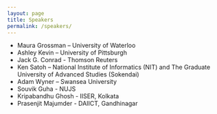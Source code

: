 ```yaml
---
layout: page
title: Speakers
permalink: /speakers/
---
```


- Maura Grossman – University of Waterloo
- Ashley Kevin – University of Pittsburgh
- Jack G. Conrad - Thomson Reuters
- Ken Satoh – National Institute of Informatics (NIT) and  The Graduate University of Advanced Studies (Sokendai)
- Adam Wyner – Swansea University
- Souvik Guha -  NUJS
- Kripabandhu Ghosh - IISER, Kolkata
- Prasenjit Majumder - DAIICT, Gandhinagar

